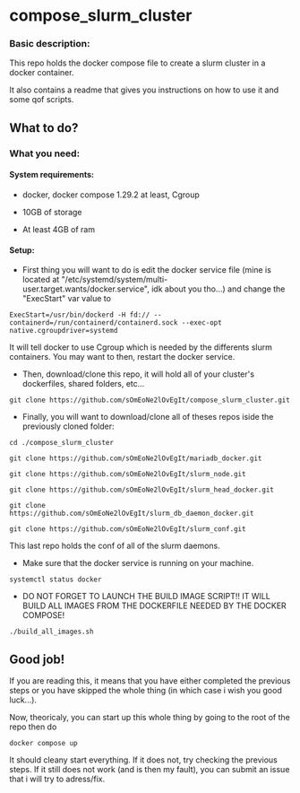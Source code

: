 # compose_slurm_cluster
### Basic description:
This repo holds the docker compose file to create a slurm cluster in a docker container.

It also contains a readme that gives you instructions on how to use it and some qof scripts.


## What to do?
### What you need:

#### System requirements:
  * docker, docker compose 1.29.2 at least, Cgroup
  
  * 10GB of storage
  
  * At least 4GB of ram
  
#### Setup:

* First thing you will want to do is edit the docker service file (mine is located at "/etc/systemd/system/multi-user.target.wants/docker.service", idk about you tho...) and change the "ExecStart" var value to
```
ExecStart=/usr/bin/dockerd -H fd:// --containerd=/run/containerd/containerd.sock --exec-opt native.cgroupdriver=systemd
```
It will tell docker to use Cgroup which is needed by the differents slurm containers.
You may want to then, restart the docker service.

* Then, download/clone this repo, it will hold all of your cluster's dockerfiles, shared folders, etc...
```
git clone https://github.com/sOmEoNe2lOvEgIt/compose_slurm_cluster.git
```

* Finally, you will want to download/clone all of theses repos iside the previously cloned folder:

```
cd ./compose_slurm_cluster

git clone https://github.com/sOmEoNe2lOvEgIt/mariadb_docker.git

git clone https://github.com/sOmEoNe2lOvEgIt/slurm_node.git

git clone https://github.com/sOmEoNe2lOvEgIt/slurm_head_docker.git

git clone https://github.com/sOmEoNe2lOvEgIt/slurm_db_daemon_docker.git

git clone https://github.com/sOmEoNe2lOvEgIt/slurm_conf.git
```

This last repo holds the conf of all of the slurm daemons.

* Make sure that the docker service is running on your machine.
```
systemctl status docker
```

* DO NOT FORGET TO LAUNCH THE BUILD IMAGE SCRIPT!! IT WILL BUILD ALL IMAGES FROM THE DOCKERFILE NEEDED BY THE DOCKER COMPOSE!
```
./build_all_images.sh
```

## Good job!

If you are reading this, it means that you have either completed the previous steps or you have skipped the whole thing (in which case i wish you good luck...).

Now, theoricaly, you can start up this whole thing by going to the root of the repo then do 
```
docker compose up
```
It should cleany start everything. If it does not, try checking the previous steps. If it still does not work (and is then my fault), you can submit an issue that i will try to adress/fix.
